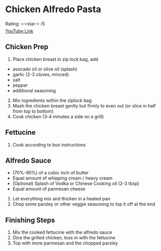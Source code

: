 # Chicken Alfredo Pasta
Rating: :star::star:star::star: /5  
[YouTube Link](https://youtu.be/ROFRjeCcda4?t=120)  

## Chicken Prep
1. Place chicken breast in zip lock bag, add
- avocado oil or olive oil (splash)
- garlic (2-3 cloves, minced)
- salt
- pepper
- additional seasoning
2. Mix ingredients within the ziplock bag
3. Mash the chicken breast gently but firmly to even out (or slice in half from top to bottom)
4. Cook chicken (3-4 minutes a side on a grill)

## Fettucine 
1. Cook according to box instructions

## Alfredo Sauce
- (70%-90%) of a cubic inch of butter
- Equal amount of whipping cream / heavy cream
- (Optional) Splash of Vodka or Chinese Cooking oil (2-3 tbsp)
- Equal amount of parmesan cheese
1. Let everything mix and thicken in a heated pan
2. Chop some parsley or other veggie seasoning to top it off at the end

## Finishing Steps
1. Mix the cooked fettucine with the alfredo sauce
2. Dice the grilled chicken, toss in with the fettucine
3. Top with more parmesan and the chopped parsley
